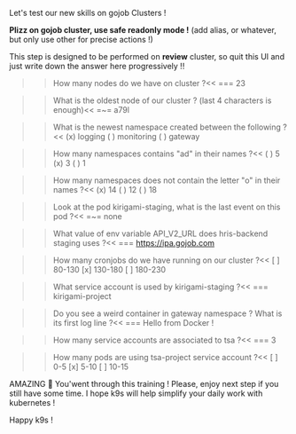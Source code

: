 Let's test our new skills on gojob Clusters !

**Plizz on gojob cluster, use safe readonly mode !** (add alias, or whatever, but only use other for precise actions !)

This step is designed to be performed on **review** cluster, so quit this UI and just write down the answer here progressively !!

>>How many nodes do we have on cluster ?<<
=== 23

>>What is the oldest node of our cluster ? (last 4 characters is enough)<<
=~= a79l

>>What is the newest namespace created between the following ?<<
(x) logging
( ) monitoring
( ) gateway


>>How many namespaces contains "ad" in their names ?<<
( ) 5
(x) 3
( ) 1

>>How many namespaces does not contain the letter "o" in their names ?<<
(x) 14
( ) 12
( ) 18

>>Look at the pod kirigami-staging, what is the last event on this pod ?<<
=~= none

>>What value of env variable API_V2_URL does hris-backend staging uses ?<<
=== https://ipa.gojob.com

>>How many cronjobs do we have running on our cluster ?<<
[ ] 80-130
[x] 130-180
[ ] 180-230

>>What service account is used by kirigami-staging ?<<
=== kirigami-project

>>Do you see a weird container in gateway namespace ? What is its first log line ?<<
=== Hello from Docker !

>>How many service accounts are associated to tsa ?<<
=== 3

>>How many pods are using tsa-project service account ?<<
[ ] 0-5
[x] 5-10
[ ] 10-15

AMAZING 🤗️ You'went through this training ! Please, enjoy next step if you still have some time. I hope k9s will help simplify your daily work with kubernetes !


Happy k9s !
